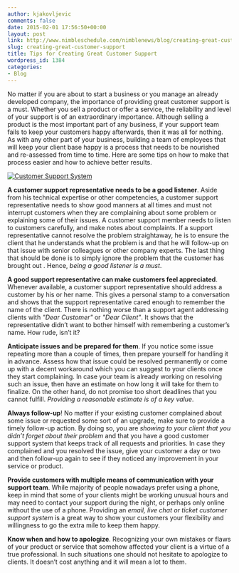 ```yaml
---
author: kjakovljevic
comments: false
date: 2015-02-01 17:56:50+00:00
layout: post
link: http://www.nimbleschedule.com/nimblenews/blog/creating-great-customer-support/
slug: creating-great-customer-support
title: Tips for Creating Great Customer Support
wordpress_id: 1384
categories:
- Blog
---
```


No matter if you are about to start a business or you manage an already developed company, the importance of providing great customer support is a must. Whether you sell a product or offer a service, the reliability and level of your support is of an extraordinary importance. Although selling a product is the most important part of any business, if your support team fails to keep your customers happy afterwards, then it was all for nothing. As with any other part of your business, building a team of employees that will keep your client base happy is a process that needs to be nourished and re-assessed from time to time. Here are some tips on how to make that process easier and how to achieve better results.



[![Customer Support System](http://www.nimbleschedule.com/wp-content/uploads/2015/02/customer-support-thumb.jpg)](http://www.nimbleschedule.com/wp-content/uploads/2015/02/customer-support.jpg)



**A customer support representative needs to be a good listener**. Aside from his technical expertise or other competencies, a customer support representative needs to show good manners at all times and must not interrupt customers when they are complaining about some problem or explaining some of their issues. A customer support member needs to listen to customers carefully, and make notes about complaints. If a support representative cannot resolve the problem straightaway, he is to ensure the client that he understands what the problem is and that he will follow-up on that issue with senior colleagues or other company experts. The last thing that should be done is to simply ignore the problem that the customer has brought out . Hence, _being a good listener is a must_.

**A good support representative can make customers feel appreciated**. Whenever available, a customer support representative should address a customer by his or her name. This gives a personal stamp to a conversation and shows that the support representative cared enough to remember the name of the client. There is nothing worse than a support agent addressing clients with _"Dear Customer"_ or _"Dear Client"_. It shows that the representative didn’t want to bother himself with remembering a customer’s name. How rude, isn’t it?

**Anticipate issues and be prepared for them**. If you notice some issue repeating more than a couple of times, then prepare yourself for handling it in advance. Assess how that issue could be resolved permanently or come up with a decent workaround which you can suggest to your clients once they start complaining. In case your team is already working on resolving such an issue, then have an estimate on how long it will take for them to finalize. On the other hand, do not promise too short deadlines that you cannot fulfill. _Providing a reasonable estimate is of a key value_.

**Always follow-up**! No matter if your existing customer complained about some issue or requested some sort of an upgrade, make sure to provide a timely follow-up action. By doing so, you are _showing to your client that you didn’t forget about their problem_ and that you have a good customer support system that  keeps track of all requests and priorities.  In case they complained and you resolved the issue, give your customer a day or two and then follow-up again to see if they noticed any improvement in your service or product. 

**Provide customers with multiple means of communication with your support team**. While majority of people nowadays prefer using a phone, keep in mind that some of your clients might be working unusual hours and may need to contact your support during the night, or perhaps only online without the use of a phone. Providing an _email, live chat or ticket customer support system_ is a great way to show your customers your flexibility and willingness to go the extra mile to keep them happy.

**Know when and how to apologize**. Recognizing your own mistakes or flaws of your product or service that somehow affected your client is a virtue of a true professional. In such situations one should not hesitate to apologize to clients. It doesn’t cost anything and it will mean a lot to them.

